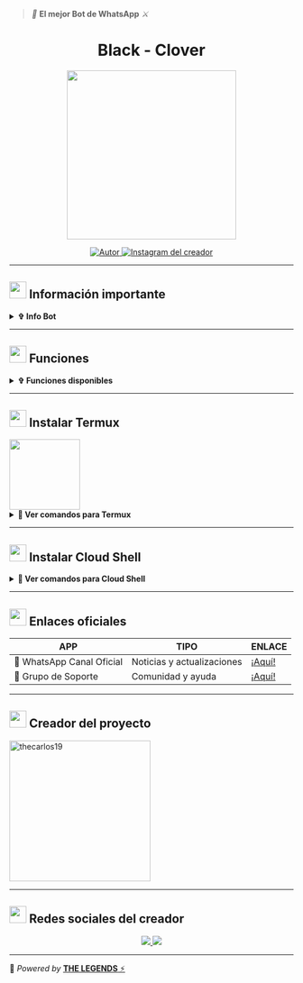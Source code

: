 > *👑* **El mejor Bot de WhatsApp** *⚔️*

<h1 align="center">Black - Clover</h1>
<p align="center">
  <img src="https://files.catbox.moe/0ro3o9.jpg" width="300">
</p>

<p align="center">
  <a href="https://wa.me/525544876071">
    <img title="Autor" src="https://img.shields.io/badge/CARLOS OFC-black?style=for-the-badge&logo=whatsapp">
  </a>
  <a href="https://instagram.com/_carlitos.zx">
    <img title="Instagram del creador" src="https://img.shields.io/badge/@_carlitos.zx-purple?style=for-the-badge&logo=instagram">
  </a>
</p>

---

## <img src="https://media.giphy.com/media/j5QcmXoFWl5mI/giphy.gif" height="30"> Información importante

<details>
<summary><b>✞ Info Bot</b></summary>

* Este proyecto **no está afiliado de ninguna manera** con `WhatsApp`. `WhatsApp` es una marca registrada de `WhatsApp LLC`, y este bot es un **desarrollo independiente** que **no tiene ninguna relación oficial con la compañía**.
</details>

---

## <img src="https://media.giphy.com/media/j5QcmXoFWl5mI/giphy.gif" height="30"> Funciones

<details>
<summary><b>✞ Funciones disponibles</b></summary>

> El bot todavía está en desarrollo. Si presenta alguna falla, repórtala al creador para darle una solución.

- [x] Interacción con voz y texto
- [x] Configuración de grupo
- [x] Antidelete, antilink, antispam, etc.
- [x] Bienvenida personalizada
- [x] Juegos: tictactoe, matemáticas, etc.
- [x] Chatbot (SimSimi)
- [x] Chatbot (Auto-responder)
- [x] Crear sticker de imagen/video/gif/URL
- [x] SubBot (Jadibot)
- [x] Buscador Google
- [x] Juego RPG
- [x] Personalizar imagen del menú
- [x] Descarga de música y video de YouTube
- [ ] Otros en desarrollo

</details>

---

## <img src="https://media.giphy.com/media/j5QcmXoFWl5mI/giphy.gif" height="30"> Instalar Termux

<a href="https://www.mediafire.com/file/3hsvi3xkpq3a64o/termux_118.a">
  <img src="https://qu.ax/finc.jpg" height="125px">
</a>

<details>
<summary><b>👑 Ver comandos para Termux</b></summary>

```bash
termux-setup-storage
```

```bash
apt update && apt upgrade && pkg install -y git nodejs ffmpeg imagemagick yarn
```

```bash
git clone https://github.com/thecarlos19/black-clover-MD && cd black-clover-MD
```

```bash
yarn install && npm install
```

```bash
npm start
```

⚠️ Si después de ingresar tu número de WhatsApp aparecen letras en rojo, es parte del proceso normal. No te preocupes.
</details>

---

## <img src="https://media.giphy.com/media/j5QcmXoFWl5mI/giphy.gif" height="30"> Instalar Cloud Shell

<details>
<summary><b>👑 Ver comandos para Cloud Shell</b></summary>

```bash
apt update && apt upgrade
```

```bash
git clone https://github.com/thecarlos19/black-clover-MD && cd black-clover-MD
```

```bash
yarn install && npm install
```

```bash
npm start
```

✅ ¡Bot listo para usarse! El mejor bot de WhatsApp 🥷
</details>

---

## <img src="https://media.giphy.com/media/j5QcmXoFWl5mI/giphy.gif" height="30"> Enlaces oficiales

| APP | TIPO | ENLACE |
|------|-------------|--------|
| 📱 WhatsApp Canal Oficial | Noticias y actualizaciones | [¡Aquí!](https://whatsapp.com/channel/0029Vai28FR7dmea9gytQm3w) |
| 👥 Grupo de Soporte | Comunidad y ayuda | [¡Aquí!](https://chat.whatsapp.com/GrcUknwrJbNIXIIrbsuXc0) |

---

## <img src="https://media.giphy.com/media/j5QcmXoFWl5mI/giphy.gif" height="30"> Creador del proyecto

<a href="https://github.com/thecarlos19">
  <img src="https://github.com/thecarlos19.png" width="250" height="250" alt="thecarlos19"/>
</a>

---

## <img src="https://media.giphy.com/media/j5QcmXoFWl5mI/giphy.gif" height="30"> Redes sociales del creador

<p align="center">
  <a href="https://instagram.com/_carlitos.zx" target="_blank">
    <img src="https://img.shields.io/badge/Instagram-%40_carlitos.zx-purple?style=for-the-badge&logo=instagram">
  </a>
  <a href="https://www.tiktok.com/@_carlitos.zx" target="_blank">
    <img src="https://img.shields.io/badge/TikTok-%40_carlitos.zx-black?style=for-the-badge&logo=tiktok">
  </a>
</p>

---

🔋 *Powered by* [**THE LEGENDS** ⚡](https://whatsapp.com/channel/0029Vai28FR7dmea9gytQm3w)
